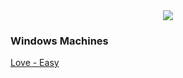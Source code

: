 <p align="center">
  <br><br>
  <img src="https://user-images.githubusercontent.com/98056797/152461595-df4e796c-a2ef-4766-8321-080bc84b60d6.png">
</p>

### Windows Machines

[Love - Easy](https://gl0wyy.github.io/HackTheBox/love-windows)
